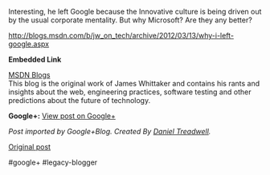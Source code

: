 <!--
date: '2012-03-15'
published: true
slug: 2012-03-interesting-he-left-google-because
time_to_read: 5
title: 'Interesting, he left Google because the Innovative culture is being

  driven out by...'
-->

Interesting, he left Google because the Innovative culture is being driven out by the usual corporate mentality. But why Microsoft? Are they any better?  
  
<http://blogs.msdn.com/b/jw_on_tech/archive/2012/03/13/why-i-left-google.aspx>

**Embedded Link**

  
 [MSDN Blogs](http://blogs.msdn.com/b/jw_on_tech/archive/2012/03/13/why-i-left-google.aspx)  
 This blog is the original work of James Whittaker and contains his rants and insights about the web, engineering practices, software testing and other predictions about the future of technology.

**Google+:** [View post on Google+](https://plus.google.com/103392016560023386646/posts/3buU2UZmoCe)

  
  
*Post imported by Google+Blog. Created By [Daniel Treadwell](http://minimali.se/).*

[Original post](https://ysfk.blogspot.com/2012/03/interesting-he-left-google-because.html)

#google+ #legacy-blogger 
